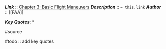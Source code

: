 ***Link***      :: [Chapter 3: Basic Flight Maneuvers](https://www.faa.gov/sites/faa.gov/files/regulations_policies/handbooks_manuals/aviation/airplane_handbook/04_afh_ch3.pdf)
***Description***      :: `= this.link`
***Author*** :: [[FAA]]

***Key Quotes***:
* 

#source

#todo :: add key quotes